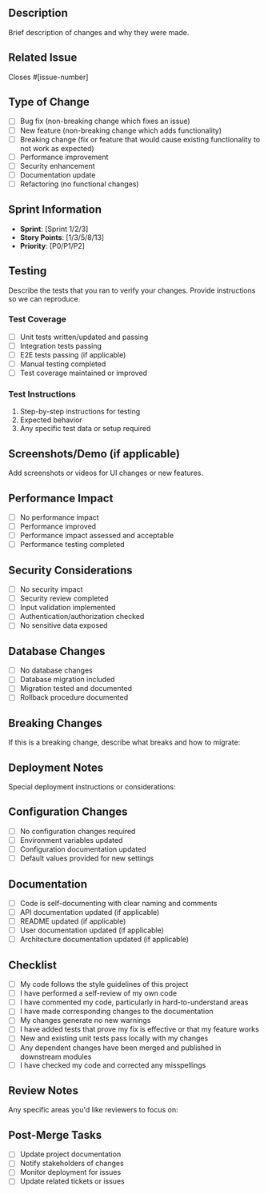 ## Description
Brief description of changes and why they were made.

## Related Issue
Closes #[issue-number]

## Type of Change
- [ ] Bug fix (non-breaking change which fixes an issue)
- [ ] New feature (non-breaking change which adds functionality)
- [ ] Breaking change (fix or feature that would cause existing functionality to not work as expected)
- [ ] Performance improvement
- [ ] Security enhancement
- [ ] Documentation update
- [ ] Refactoring (no functional changes)

## Sprint Information
- **Sprint**: [Sprint 1/2/3]
- **Story Points**: [1/3/5/8/13]
- **Priority**: [P0/P1/P2]

## Testing
Describe the tests that you ran to verify your changes. Provide instructions so we can reproduce.

### Test Coverage
- [ ] Unit tests written/updated and passing
- [ ] Integration tests passing
- [ ] E2E tests passing (if applicable)
- [ ] Manual testing completed
- [ ] Test coverage maintained or improved

### Test Instructions
1. Step-by-step instructions for testing
2. Expected behavior
3. Any specific test data or setup required

## Screenshots/Demo (if applicable)
Add screenshots or videos for UI changes or new features.

## Performance Impact
- [ ] No performance impact
- [ ] Performance improved
- [ ] Performance impact assessed and acceptable
- [ ] Performance testing completed

## Security Considerations
- [ ] No security impact
- [ ] Security review completed
- [ ] Input validation implemented
- [ ] Authentication/authorization checked
- [ ] No sensitive data exposed

## Database Changes
- [ ] No database changes
- [ ] Database migration included
- [ ] Migration tested and documented
- [ ] Rollback procedure documented

## Breaking Changes
If this is a breaking change, describe what breaks and how to migrate:

## Deployment Notes
Special deployment instructions or considerations:

## Configuration Changes
- [ ] No configuration changes required
- [ ] Environment variables updated
- [ ] Configuration documentation updated
- [ ] Default values provided for new settings

## Documentation
- [ ] Code is self-documenting with clear naming and comments
- [ ] API documentation updated (if applicable)
- [ ] README updated (if applicable)
- [ ] User documentation updated (if applicable)
- [ ] Architecture documentation updated (if applicable)

## Checklist
- [ ] My code follows the style guidelines of this project
- [ ] I have performed a self-review of my own code
- [ ] I have commented my code, particularly in hard-to-understand areas
- [ ] I have made corresponding changes to the documentation
- [ ] My changes generate no new warnings
- [ ] I have added tests that prove my fix is effective or that my feature works
- [ ] New and existing unit tests pass locally with my changes
- [ ] Any dependent changes have been merged and published in downstream modules
- [ ] I have checked my code and corrected any misspellings

## Review Notes
Any specific areas you'd like reviewers to focus on:

## Post-Merge Tasks
- [ ] Update project documentation
- [ ] Notify stakeholders of changes
- [ ] Monitor deployment for issues
- [ ] Update related tickets or issues